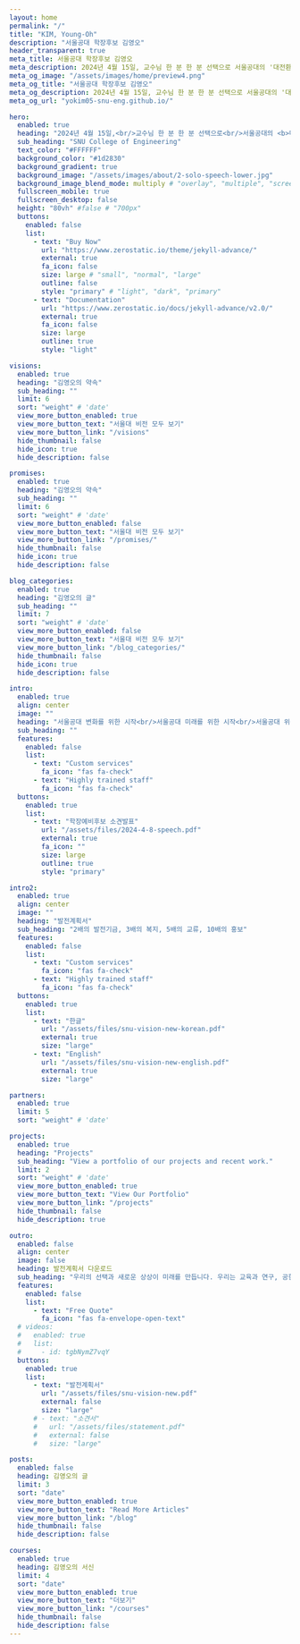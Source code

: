 ```yaml
---
layout: home
permalink: "/"
title: "KIM, Young-Oh"
description: "서울공대 학장후보 김영오"
header_transparent: true
meta_title: 서울공대 학장후보 김영오
meta_description: 2024년 4월 15일, 교수님 한 분 한 분 선택으로 서울공대의 '대전환'이 '시작'됩니다.
meta_og_image: "/assets/images/home/preview4.png"
meta_og_title: "서울공대 학장후보 김영오"
meta_og_description: 2024년 4월 15일, 교수님 한 분 한 분 선택으로 서울공대의 '대전환'이 '시작'됩니다.
meta_og_url: "yokim05-snu-eng.github.io/"

hero:
  enabled: true
  heading: "2024년 4월 15일,<br/>교수님 한 분 한 분 선택으로<br/>서울공대의 <b>대전환</b>이 <b>시작</b>됩니다."
  sub_heading: "SNU College of Engineering"
  text_color: "#FFFFFF"
  background_color: "#1d2830"
  background_gradient: true
  background_image: "/assets/images/about/2-solo-speech-lower.jpg"
  background_image_blend_mode: multiply # "overlay", "multiple", "screen"
  fullscreen_mobile: true
  fullscreen_desktop: false
  height: "80vh" #false # "700px"
  buttons:
    enabled: false
    list:
      - text: "Buy Now"
        url: "https://www.zerostatic.io/theme/jekyll-advance/"
        external: true
        fa_icon: false
        size: large # "small", "normal", "large"
        outline: false
        style: "primary" # "light", "dark", "primary"
      - text: "Documentation"
        url: "https://www.zerostatic.io/docs/jekyll-advance/v2.0/"
        external: true
        fa_icon: false
        size: large
        outline: true
        style: "light"

visions:
  enabled: true
  heading: "김영오의 약속"
  sub_heading: ""
  limit: 6
  sort: "weight" # 'date'
  view_more_button_enabled: true
  view_more_button_text: "서울대 비전 모두 보기"
  view_more_button_link: "/visions"
  hide_thumbnail: false
  hide_icon: true
  hide_description: false

promises:
  enabled: true
  heading: "김영오의 약속"
  sub_heading: ""
  limit: 6
  sort: "weight" # 'date'
  view_more_button_enabled: false
  view_more_button_text: "서울대 비전 모두 보기"
  view_more_button_link: "/promises/"
  hide_thumbnail: false
  hide_icon: true
  hide_description: false

blog_categories:
  enabled: true
  heading: "김영오의 글"
  sub_heading: ""
  limit: 7
  sort: "weight" # 'date'
  view_more_button_enabled: false
  view_more_button_text: "서울대 비전 모두 보기"
  view_more_button_link: "/blog_categories/"
  hide_thumbnail: false
  hide_icon: true
  hide_description: false

intro:
  enabled: true
  align: center
  image: ""
  heading: "서울공대 변화를 위한 시작<br/>서울공대 미래를 위한 시작<br/>서울공대 위상을 위한 시작"
  sub_heading: ""
  features:
    enabled: false
    list:
      - text: "Custom services"
        fa_icon: "fas fa-check"
      - text: "Highly trained staff"
        fa_icon: "fas fa-check"
  buttons:
    enabled: true
    list:
      - text: "학장예비후보 소견발표"
        url: "/assets/files/2024-4-8-speech.pdf"
        external: true
        fa_icon: ""
        size: large
        outline: true
        style: "primary"

intro2:
  enabled: true
  align: center
  image: ""
  heading: "발전계획서"
  sub_heading: "2배의 발전기금, 3배의 복지, 5배의 교류, 10배의 홍보"
  features:
    enabled: false
    list:
      - text: "Custom services"
        fa_icon: "fas fa-check"
      - text: "Highly trained staff"
        fa_icon: "fas fa-check"
  buttons:
    enabled: true
    list:
      - text: "한글"
        url: "/assets/files/snu-vision-new-korean.pdf"
        external: true
        size: "large"
      - text: "English"
        url: "/assets/files/snu-vision-new-english.pdf"
        external: true
        size: "large"

partners:
  enabled: true
  limit: 5
  sort: "weight" # 'date'

projects:
  enabled: true
  heading: "Projects"
  sub_heading: "View a portfolio of our projects and recent work."
  limit: 2
  sort: "weight" # 'date'
  view_more_button_enabled: true
  view_more_button_text: "View Our Portfolio"
  view_more_button_link: "/projects"
  hide_thumbnail: false
  hide_description: true

outro:
  enabled: false
  align: center
  image: false
  heading: 발전계획서 다운로드
  sub_heading: "우리의 선택과 새로운 상상이 미래를 만듭니다. 우리는 교육과 연구, 공헌의 형식과 내용을 과감하게 다시 짜야 합니다. 우리를 위축시키고 있는 틀과 칸막이를 깨야 합니다. 이를 위한 오랜 고민을 발전계획서에 담았습니다."
  features:
    enabled: false
    list:
      - text: "Free Quote"
        fa_icon: "fas fa-envelope-open-text"
  # videos:
  #   enabled: true
  #   list:
  #     - id: tgbNymZ7vqY
  buttons:
    enabled: true
    list:
      - text: "발전계획서"
        url: "/assets/files/snu-vision-new.pdf"
        external: false
        size: "large"
      # - text: "소견서"
      #   url: "/assets/files/statement.pdf"
      #   external: false
      #   size: "large"

posts:
  enabled: false
  heading: 김영오의 글
  limit: 3
  sort: "date"
  view_more_button_enabled: true
  view_more_button_text: "Read More Articles"
  view_more_button_link: "/blog"
  hide_thumbnail: false
  hide_description: false

courses:
  enabled: true
  heading: 김영오의 서신
  limit: 4
  sort: "date"
  view_more_button_enabled: true
  view_more_button_text: "더보기"
  view_more_button_link: "/courses"
  hide_thumbnail: false
  hide_description: false
---
```

